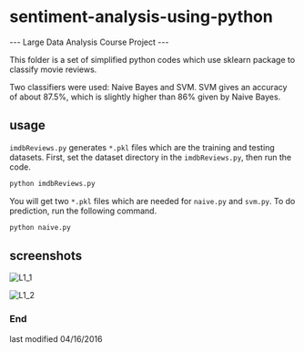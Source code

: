# sentiment-analysis-using-python
--- Large Data Analysis Course Project ---

This folder is a set of simplified python codes which use sklearn package 
to classify movie reviews.

Two classifiers were used: Naive Bayes and SVM.
SVM gives an accuracy of about 87.5%, which is slightly higher than 86% given by Naive Bayes.

## usage
`imdbReviews.py` generates `*.pkl` files which are the training and testing datasets.
First, set the dataset directory in the `imdbReviews.py`, then run the code.
```bash
python imdbReviews.py
```

You will get two `*.pkl` files which are needed for `naive.py` and `svm.py`.
To do prediction, run the following command.
```bash
python naive.py
```

## screenshots
![L1_1](https://github.com/changhuixu/sentiment-analysis-using-python/blob/master/naive/naive-demo-screenshot.png "Naive Bayes code")


![L1_2](https://github.com/changhuixu/sentiment-analysis-using-python/blob/master/svm/svm-demo-screenshot.png "SVM code")

### End
last modified 04/16/2016
